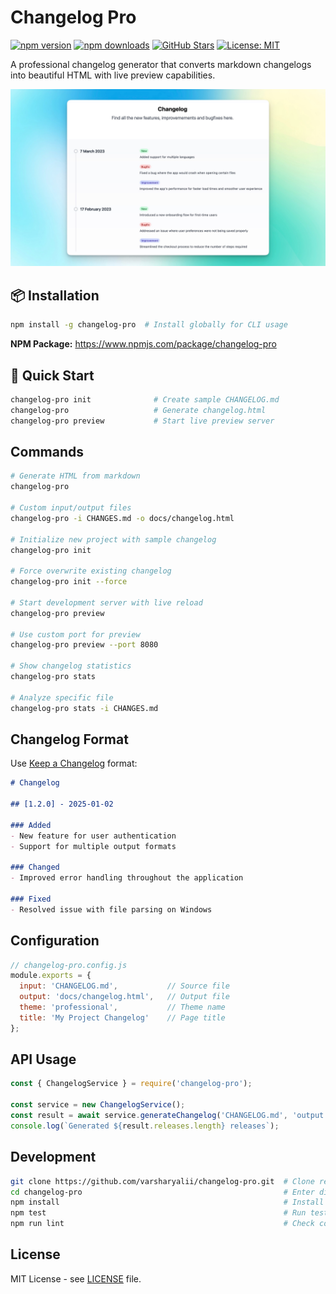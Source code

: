 # Changelog Pro

[![npm version](https://badge.fury.io/js/changelog-pro.svg)](https://www.npmjs.com/package/changelog-pro)
[![npm downloads](https://img.shields.io/npm/dm/changelog-pro.svg)](https://www.npmjs.com/package/changelog-pro)
[![GitHub Stars](https://img.shields.io/github/stars/varsharyalii/changelog-pro.svg)](https://github.com/varsharyalii/changelog-pro/stargazers)
[![License: MIT](https://img.shields.io/badge/License-MIT-yellow.svg)](https://opensource.org/licenses/MIT)

A professional changelog generator that converts markdown changelogs into beautiful HTML with live preview capabilities.

![Changelog Pro Preview](https://github.com/varsharyalii/changelog-pro/raw/main/changelog-preview.jpg)

## 📦 Installation

```bash
npm install -g changelog-pro  # Install globally for CLI usage
```

**NPM Package:** https://www.npmjs.com/package/changelog-pro

## 🚀 Quick Start

```bash
changelog-pro init              # Create sample CHANGELOG.md
changelog-pro                   # Generate changelog.html
changelog-pro preview           # Start live preview server
```

## Commands

```bash
# Generate HTML from markdown
changelog-pro

# Custom input/output files
changelog-pro -i CHANGES.md -o docs/changelog.html

# Initialize new project with sample changelog
changelog-pro init

# Force overwrite existing changelog
changelog-pro init --force

# Start development server with live reload
changelog-pro preview

# Use custom port for preview
changelog-pro preview --port 8080

# Show changelog statistics
changelog-pro stats

# Analyze specific file
changelog-pro stats -i CHANGES.md
```

## Changelog Format

Use [Keep a Changelog](https://keepachangelog.com/) format:

```markdown
# Changelog

## [1.2.0] - 2025-01-02

### Added
- New feature for user authentication
- Support for multiple output formats

### Changed
- Improved error handling throughout the application

### Fixed
- Resolved issue with file parsing on Windows
```

## Configuration

```javascript
// changelog-pro.config.js
module.exports = {
  input: 'CHANGELOG.md',           // Source file
  output: 'docs/changelog.html',   // Output file
  theme: 'professional',           // Theme name
  title: 'My Project Changelog'    // Page title
};
```

## API Usage

```javascript
const { ChangelogService } = require('changelog-pro');

const service = new ChangelogService();
const result = await service.generateChangelog('CHANGELOG.md', 'output.html');
console.log(`Generated ${result.releases.length} releases`);
```

## Development

```bash
git clone https://github.com/varsharyalii/changelog-pro.git  # Clone repo
cd changelog-pro                                             # Enter directory
npm install                                                  # Install dependencies
npm test                                                     # Run tests
npm run lint                                                 # Check code style
```

## License

MIT License - see [LICENSE](LICENSE) file. 
